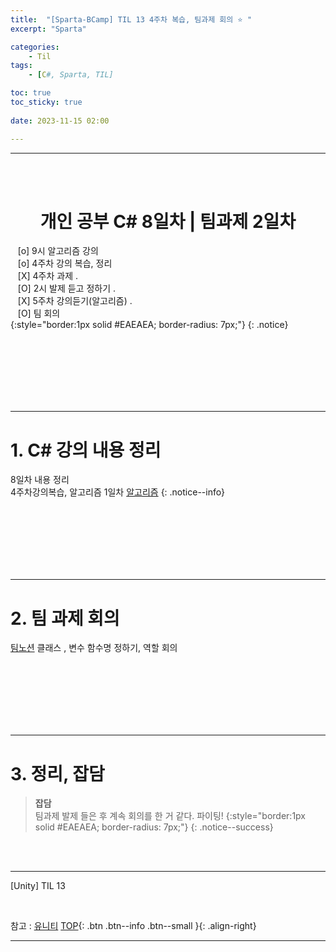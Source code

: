 ```yaml
---
title:  "[Sparta-BCamp] TIL 13 4주차 복습, 팀과제 회의 ⭐ "
excerpt: "Sparta"

categories:
    - Til
tags:
    - [C#, Sparta, TIL]

toc: true
toc_sticky: true
 
date: 2023-11-15 02:00

---
```

- - -


<BR><BR>

<center><H1> 개인 공부 C# 8일차 | 팀과제 2일차  </H1></center>

&nbsp;&nbsp; [o] 9시 알고리즘 강의    
&nbsp;&nbsp; [o] 4주차 강의 복습, 정리   
&nbsp;&nbsp; [X] 4주차 과제 .   
&nbsp;&nbsp; [O] 2시 발제 듣고 정하기 .   
&nbsp;&nbsp; [X] 5주차 강의듣기(알고리즘) .   
&nbsp;&nbsp; [O] 팀 회의  
{:style="border:1px solid #EAEAEA; border-radius: 7px;"}
{: .notice}

<br><br><br><br><br><br>
- - - 

# 1. C# 강의 내용 정리
8일차 내용 정리  
4주차강의복습, 알고리즘 1일차
[알고리즘](https://levell1.github.io/algorithm/Algorithm/)
{: .notice--info}

<br><br><br><br><br><br>
- - - 

# 2. 팀 과제 회의
[팀노션](https://www.notion.so/7-be1b6c78efb24cf59fd06bcbe1c35027#6a28c4f0417e4403b206e3bcf9800ded)
클래스 , 변수 함수명 정하기, 역할 회의

<br><br><br><br><br><br>
- - - 

# 3. 정리, 잡담

> **잡담**  
팀과제 발제 들은 후 계속 회의를 한 거 같다. 파이팅!
{:style="border:1px solid #EAEAEA; border-radius: 7px;"}
{: .notice--success}  

<br><br>
- - - 

[Unity] TIL 13

<br>

참고 : [유니티](https://docs.unity3d.com/kr/)
[TOP](#){: .btn .btn--info .btn--small }{: .align-right}
<br>
- - -
